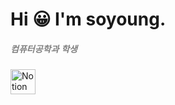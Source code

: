 # Hi 😀 I'm soyoung.
<body>
    <h5 style="font-size: 14px; color: gray !important; font-family: Arial, sans-serif;">컴퓨터공학과 학생</h5>
</body>
<a href="https://www.notion.so/9bb47da5dd9048f9909103ed9ec9f149">
    <img src="https://upload.wikimedia.org/wikipedia/commons/e/e9/Notion-logo.svg" alt="Notion" style="width: 40px; height: 40px;">
</a>

